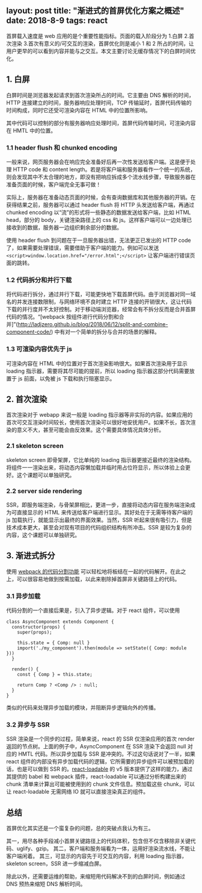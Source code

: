 layout: post
title: "渐进式的首屏优化方案之概述"
date: 2018-8-9
tags: react
---

首屏载入速度是 web 应用的是个重要性能指标。页面的载入阶段分为 1.白屏 2.首次渲染 3.首次有意义的/可交互的渲染，首屏优化则是减小 1 和 2 所占的时间，让用户更早的可以看到内容并能与之交互。本文主要讨论无缓存情况下的白屏时间优化。

<!--more-->

## 1. 白屏

白屏时间是浏览器发起请求到首次渲染所占的时间。它主要由 DNS 解析的时间，HTTP 连接建立的时间，服务器响应处理时间，TCP 传输延时，首屏代码传输的时间构成，同时它还受可渲染内容在 HTML 中的位置所影响。

其中代码可以控制的部分有服务器响应处理时间，首屏代码传输时间，可渲染内容在 HMTL 中的位置。

### 1.1 header flush 和 chunked encoding

一般来说，网页服务器会在响应完全准备好后再一次性发送给客户端。这是便于处理 HTTP code 和 content length。若是将客户端和服务器看作一个统一的系统，则会发现其中不太合理的地方，即没有把响应拆成多个流水线步骤，导致服务器在准备页面的时候，客户端完全无事可做！

实际上，服务器在准备动态页面的时候，会有查询数据库和其他服务器的开销。在获得结果之前，服务器可以通过 header flush 将 HTTP 头发送给客户端，再通过 chunked encoding 以“流”的形式将一些静态的数据发送给客户端，比如 HTML head，部分的 body，关键渲染路径上的 css 和 js。这样客户端可以一边处理已接收到的数据，服务器一边组织剩余部分的数据。

使用 header flush 到问题在于一旦服务器出错，无法更正已发出的 HTTP code 了，如果需要处理错误，需要借助于客户端的能力。例如可以发送 `<script>window.location.href="/error.html";</script>` 让客户端进行错误页面的跳转。

### 1.2 代码拆分和并行下载

将代码进行拆分，通过并行下载，可能更快地下载首屏代码。由于浏览器对同一域名的并发连接数限制，与网络环境不良时建立 HTTP 连接的开销很大，这让代码下载的并行度并不太好控制。对于移动端浏览器，经常会有不拆分反而是合并首屏代码的情况。“[webpack 按组件进行代码分割和合并]”(http://ladjzero.github.io/blog/2018/06/12/split-and-combine-component-code/) 中有对一个简单的拆分与合并的场景的解释。

### 1.3 可渲染内容优先于 js

可渲染内容在 HTML 中的位置对于首次渲染影响很大。如果首次渲染用于显示 loading 指示器，需要将其尽可能的提前，所以 loading 指示器这部分代码需要放置于 js 前面，以免被 js 下载和执行阻塞显示。

## 2. 首次渲染

首次渲染对于 webapp 来说一般是 loading 指示器等非实际的内容。如果应用的首次可交互渲染时间较长，使用首次渲染可以很好地安抚用户。如果不长，首次渲染的意义不大，甚至可能会由反效果。这个需要具体情况具体分析。

### 2.1 skeleton screen

skeleton screen 即骨架屏，它比单纯的 loading 指示器更接近最终的渲染结构。将组件一一渲染出来，将动态内容懒加载并临时用占位符显示，所以体验上会更好。这个课题可以单独研究。

### 2.2 server side rendering

SSR，即服务端渲染，与骨架屏相比，更进一步，直接将动态内容在服务端渲染成为可直接显示的 HTML 来传送给客户端进行显示。其好处在于无需等待客户端的 js 加载执行，就能显示出最终的界面效果。当然，SSR 听起来很有吸引力，但是技术成本更大，甚至会对现有项目的代码组织结构有所冲击。SSR 是较为复杂的内容，这个课题可以单独研究。

## 3. 渐进式拆分

使用 [webpack 的代码分割功能](https://webpack.js.org/guides/code-splitting/) 可以轻松地将板结在一起的代码解开。在此之上，可以很容易地做到按需加载，以此来剔除掉首屏非关键路径上的代码。

### 3.1 异步加载

代码分割的一个直接后果是，引入了异步逻辑。对于 react 组件，可以使用

```
class AsyncComponent extends Component {
  constructor(props) {
    super(props);

    this.state = { Comp: null }
    import('./my_component').then(module => setState({ Comp: module }))
  }

  render() {
    const { Comp } = this.state;

    return Comp ? <Comp /> : null;
  }
}
```
类似的代码来处理异步加载的模块，并阻断异步逻辑向外的传播。

### 3.2 异步与 SSR

SSR 渲染是一个同步的过程，简单来说，react 的 SSR 仅渲染应用的首次 render 返回的节点树。上面的例子中，AsyncComponent 在 SSR 渲染下会返回 null 对应的 HMTL 代码。所以异步加载与 SSR 是冲突的。不过这句话说对了一半，如果 react 组件的内部没有异步加载代码的逻辑，它所需要的异步组件可以被预加载的话，也是可以做到 SSR 的。[react-loadable](https://github.com/jamiebuilds/react-loadable) 的 v5 版本提供了这样的能力，通过其提供的 babel 和 webpack 插件，react-loadable 可以通过分析构建出来的 chunk 清单来计算出可能被使用到的 chunk 文件信息。预加载这些 chunk，可以让 react-loadable 无需网络 IO 就可以直接渲染真正的组件。

## 总结

首屏优化其实还是一个蛮复杂的问题，总的突破点我认为有三。

其一，用尽各种手段减小首屏关键路径上的代码体积，包含但不仅含移除非关键代码、uglify、gzip。
其二，客户端和服务端看为一体，运用好渲染流水线，不能让客户端闲着。
其三，可显示的内容先于可交互的内容，利用 loading 指示器，skeleton screen，SSR 进一步缩减白屏。

除此以外，还需要运维的帮助，来缩短用代码解决不到的白屏时间，例如通过 DNS 预热来缩短 DNS 解析时间。